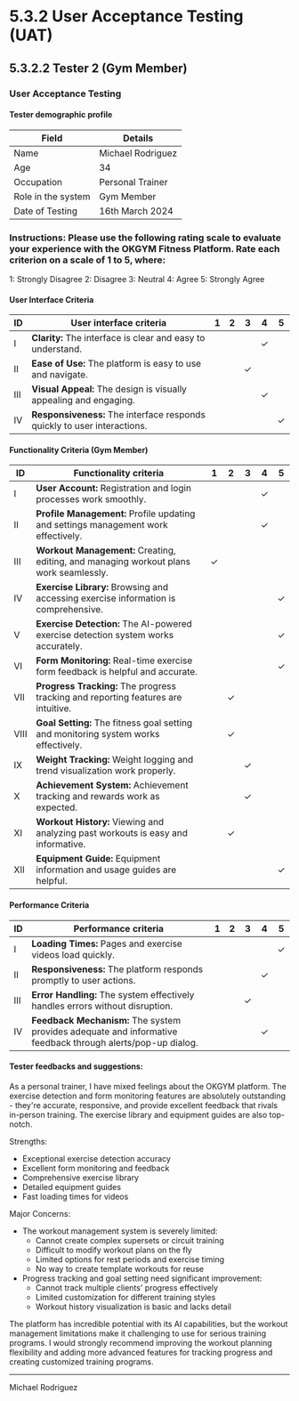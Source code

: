 # 5.3.2 User Acceptance Testing (UAT)

## 5.3.2.2 Tester 2 (Gym Member)

### User Acceptance Testing

#### Tester demographic profile
| Field              | Details                |
|-------------------|------------------------|
| Name              | Michael Rodriguez      |
| Age               | 34                     |
| Occupation        | Personal Trainer       |
| Role in the system| Gym Member            |
| Date of Testing   | 16th March 2024       |

### Instructions: Please use the following rating scale to evaluate your experience with the OKGYM Fitness Platform. Rate each criterion on a scale of 1 to 5, where:

1: Strongly Disagree
2: Disagree
3: Neutral
4: Agree
5: Strongly Agree

#### User Interface Criteria
| ID | User interface criteria | 1 | 2 | 3 | 4 | 5 |
|----|------------------------|---|---|---|---|---|
| I  | **Clarity:** The interface is clear and easy to understand. | | | |✓| |
| II | **Ease of Use:** The platform is easy to use and navigate. | | |✓| | |
| III| **Visual Appeal:** The design is visually appealing and engaging. | | | |✓| |
| IV | **Responsiveness:** The interface responds quickly to user interactions. | | | | |✓|

#### Functionality Criteria (Gym Member)
| ID | Functionality criteria | 1 | 2 | 3 | 4 | 5 |
|----|----------------------|---|---|---|---|---|
| I  | **User Account:** Registration and login processes work smoothly. | | | |✓| |
| II | **Profile Management:** Profile updating and settings management work effectively. | | | |✓| |
| III| **Workout Management:** Creating, editing, and managing workout plans work seamlessly. |✓| | | | |
| IV | **Exercise Library:** Browsing and accessing exercise information is comprehensive. | | | | |✓|
| V  | **Exercise Detection:** The AI-powered exercise detection system works accurately. | | | | |✓|
| VI | **Form Monitoring:** Real-time exercise form feedback is helpful and accurate. | | | | |✓|
| VII| **Progress Tracking:** The progress tracking and reporting features are intuitive. | |✓| | | |
| VIII| **Goal Setting:** The fitness goal setting and monitoring system works effectively. | |✓| | | |
| IX | **Weight Tracking:** Weight logging and trend visualization work properly. | | |✓| | |
| X  | **Achievement System:** Achievement tracking and rewards work as expected. | | |✓| | |
| XI | **Workout History:** Viewing and analyzing past workouts is easy and informative. | |✓| | | |
| XII| **Equipment Guide:** Equipment information and usage guides are helpful. | | | | |✓|

#### Performance Criteria
| ID | Performance criteria | 1 | 2 | 3 | 4 | 5 |
|----|---------------------|---|---|---|---|---|
| I  | **Loading Times:** Pages and exercise videos load quickly. | | | | |✓|
| II | **Responsiveness:** The platform responds promptly to user actions. | | | |✓| |
| III| **Error Handling:** The system effectively handles errors without disruption. | | |✓| | |
| IV | **Feedback Mechanism:** The system provides adequate and informative feedback through alerts/pop-up dialog. | | | |✓| |

#### Tester feedbacks and suggestions:
As a personal trainer, I have mixed feelings about the OKGYM platform. The exercise detection and form monitoring features are absolutely outstanding - they're accurate, responsive, and provide excellent feedback that rivals in-person training. The exercise library and equipment guides are also top-notch.

Strengths:
- Exceptional exercise detection accuracy
- Excellent form monitoring and feedback
- Comprehensive exercise library
- Detailed equipment guides
- Fast loading times for videos

Major Concerns:
- The workout management system is severely limited:
  * Cannot create complex supersets or circuit training
  * Difficult to modify workout plans on the fly
  * Limited options for rest periods and exercise timing
  * No way to create template workouts for reuse
- Progress tracking and goal setting need significant improvement:
  * Cannot track multiple clients' progress effectively
  * Limited customization for different training styles
  * Workout history visualization is basic and lacks detail

The platform has incredible potential with its AI capabilities, but the workout management limitations make it challenging to use for serious training programs. I would strongly recommend improving the workout planning flexibility and adding more advanced features for tracking progress and creating customized training programs.

___________________
Michael Rodriguez 